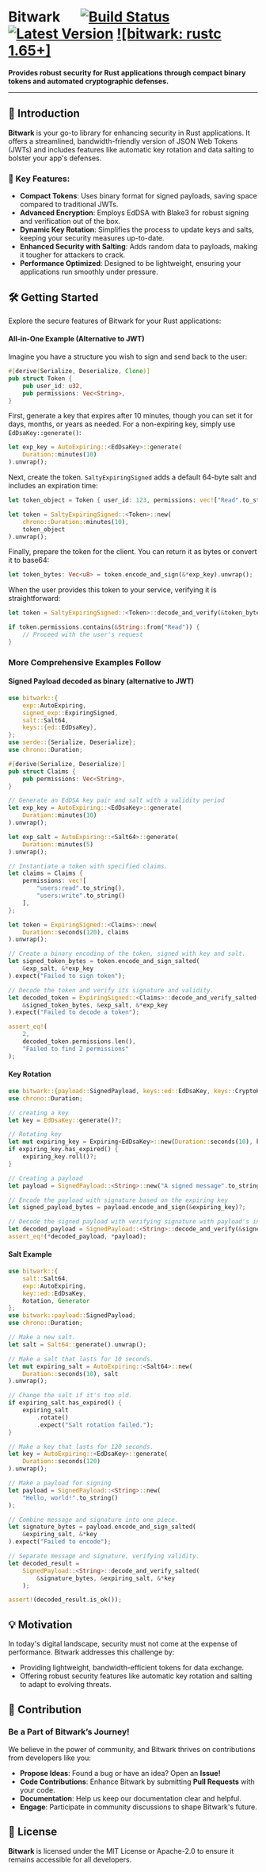# Bitwark &emsp;  [![Build Status]][actions] [![Latest Version]][crates.io] [![bitwark: rustc 1.65+]][Rust 1.65]

[Build Status]: https://img.shields.io/github/actions/workflow/status/versolid/bitwark/rust.yml?branch=main
[actions]: https://github.com/versolid/bitwark/actions?query=branch%3Amain
[Latest Version]: https://img.shields.io/crates/v/bitwark.svg
[crates.io]: https://crates.io/crates/bitwark
[bitwark: rustc 1.66+]: https://img.shields.io/badge/bitwark-rustc_1.65+-lightgray.svg
[Rust 1.65]: https://blog.rust-lang.org/2021/10/21/Rust-1.65.0.html

**Provides robust security for Rust applications through compact binary tokens and automated cryptographic defenses.**

---

## 🚀 Introduction
**Bitwark** is your go-to library for enhancing security in Rust applications. It offers a streamlined, bandwidth-friendly version of JSON Web Tokens (JWTs) and includes features like automatic key rotation and data salting to bolster your app's defenses.

### 🔐 Key Features:

* **Compact Tokens**: Uses binary format for signed payloads, saving space compared to traditional JWTs.
* **Advanced Encryption**: Employs EdDSA with Blake3 for robust signing and verification out of the box.
* **Dynamic Key Rotation**: Simplifies the process to update keys and salts, keeping your security measures up-to-date.
* **Enhanced Security with Salting**: Adds random data to payloads, making it tougher for attackers to crack.
* **Performance Optimized**: Designed to be lightweight, ensuring your applications run smoothly under pressure.

## 🛠️ Getting Started
Explore the secure features of Bitwark for your Rust applications:
#### All-in-One Example (Alternative to JWT)
Imagine you have a structure you wish to sign and send back to the user:
```rust
#[derive(Serialize, Deserialize, Clone)]
pub struct Token {
    pub user_id: u32,
    pub permissions: Vec<String>,
}
```
First, generate a key that expires after 10 minutes, though you can set it for days, months, or years as needed. For a non-expiring key, simply use `EdDsaKey::generate()`:
```rust
let exp_key = AutoExpiring::<EdDsaKey>::generate(
    Duration::minutes(10)
).unwrap();
```
Next, create the token. `SaltyExpiringSigned` adds a default 64-byte salt and includes an expiration time:
```rust
let token_object = Token { user_id: 123, permissions: vec!["Read".to_string(), "Write".to_string()] };

let token = SaltyExpiringSigned::<Token>::new(
    chrono::Duration::minutes(10),
    token_object
).unwrap();
```
Finally, prepare the token for the client. You can return it as bytes or convert it to base64:
```rust
let token_bytes: Vec<u8> = token.encode_and_sign(&*exp_key).unwrap();
```
When the user provides this token to your service, verifying it is straightforward:
```rust
let token = SaltyExpiringSigned::<Token>::decode_and_verify(&token_bytes, &*exp_key).unwrap();

if token.permissions.contains(&String::from("Read")) {
    // Proceed with the user's request
}
```

### More Comprehensive Examples Follow
#### Signed Payload decoded as binary (alternative to JWT)
```rust
use bitwark::{
    exp::AutoExpiring,
    signed_exp::ExpiringSigned,
    salt::Salt64,
    keys::{ed::EdDsaKey},
};
use serde::{Serialize, Deserialize};
use chrono::Duration;

#[derive(Serialize, Deserialize)]
pub struct Claims {
    pub permissions: Vec<String>,
}

// Generate an EdDSA key pair and salt with a validity period
let exp_key = AutoExpiring::<EdDsaKey>::generate(
    Duration::minutes(10)
).unwrap();

let exp_salt = AutoExpiring::<Salt64>::generate(
    Duration::minutes(5)
).unwrap();

// Instantiate a token with specified claims.
let claims = Claims { 
    permissions: vec![
        "users:read".to_string(), 
        "users:write".to_string()
    ],
};

let token = ExpiringSigned::<Claims>::new(
    Duration::seconds(120), claims
).unwrap();

// Create a binary encoding of the token, signed with key and salt.
let signed_token_bytes = token.encode_and_sign_salted(
    &exp_salt, &*exp_key
).expect("Failed to sign token");

// Decode the token and verify its signature and validity.
let decoded_token = ExpiringSigned::<Claims>::decode_and_verify_salted(
    &signed_token_bytes, &exp_salt, &*exp_key
).expect("Failed to decode a token");

assert_eq!(
    2, 
    decoded_token.permissions.len(), 
    "Failed to find 2 permissions"
);
```
#### Key Rotation
```rust
use bitwark::{payload::SignedPayload, keys::ed::EdDsaKey, keys::CryptoKey, Generator};
use chrono::Duration;

// creating a key
let key = EdDsaKey::generate()?;

// Rotating key
let mut expiring_key = Expiring<EdDsaKey>::new(Duration::seconds(10), key);
if expiring_key.has_expired() {
    expiring_key.roll()?;
}

// Creating a payload
let payload = SignedPayload::<String>::new("A signed message".to_string());

// Encode the payload with signature based on the expiring key
let signed_payload_bytes = payload.encode_and_sign(&expiring_key)?;

// Decode the signed payload with verifying signature with payload's integrity
let decoded_payload = SignedPayload::<String>::decode_and_verify(&signed_payload_bytes, &expiring_key)?;
assert_eq!(*decoded_payload, *payload);
```

#### Salt Example
```rust
use bitwark::{
    salt::Salt64, 
    exp::AutoExpiring, 
    key::ed::EdDsaKey, 
    Rotation, Generator
};
use bitwark::payload::SignedPayload;
use chrono::Duration;

// Make a new salt.
let salt = Salt64::generate().unwrap();

// Make a salt that lasts for 10 seconds.
let mut expiring_salt = AutoExpiring::<Salt64>::new(
    Duration::seconds(10), salt
).unwrap();

// Change the salt if it's too old.
if expiring_salt.has_expired() {
    expiring_salt
        .rotate()
        .expect("Salt rotation failed.");
}

// Make a key that lasts for 120 seconds.
let key = AutoExpiring::<EdDsaKey>::generate(
    Duration::seconds(120)
).unwrap();

// Make a payload for signing
let payload = SignedPayload::<String>::new(
    "Hello, world!".to_string()
);

// Combine message and signature into one piece.
let signature_bytes = payload.encode_and_sign_salted(
    &expiring_salt, &*key
).expect("Failed to encode");

// Separate message and signature, verifying validity.
let decoded_result = 
    SignedPayload::<String>::decode_and_verify_salted(
        &signature_bytes, &expiring_salt, &*key
    );

assert!(decoded_result.is_ok());
```

## 💡 Motivation
In today's digital landscape, security must not come at the expense of performance. Bitwark addresses this challenge by:
* Providing lightweight, bandwidth-efficient tokens for data exchange.
* Offering robust security features like automatic key rotation and salting to adapt to evolving threats.

## 🌱 Contribution
### Be a Part of Bitwark’s Journey!
We believe in the power of community, and Bitwark thrives on contributions from developers like you:
* **Propose Ideas**: Found a bug or have an idea? Open an **Issue!**
* **Code Contributions**: Enhance Bitwark by submitting **Pull Requests** with your code.
* **Documentation**: Help us keep our documentation clear and helpful.
* **Engage**: Participate in community discussions to shape Bitwark's future.

## 📜 License
**Bitwark** is licensed under the MIT License or Apache-2.0 to ensure it remains accessible for all developers.
